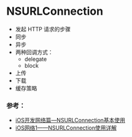 # NSURLConnection

- 发起 HTTP 请求的步骤
- 同步
- 异步
- 两种回调方式：
  - delegate
  - block
- 上传
- 下载
- 缓存策略

### 参考：
- [iOS开发网络篇—NSURLConnection基本使用](https://www.cnblogs.com/wendingding/p/3813572.html)
- [iOS网络1——NSURLConnection使用详解](http://www.cnblogs.com/mddblog/p/5134783.html)

